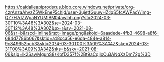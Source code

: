https://oaidalleapiprodscus.blob.core.windows.net/private/org-4zrAnzaAhvzZ5WkEneP5chjd/user-3ujetfGuuwHZdqS5fcAWPacY/img-QZ7H7dZWpaNYUMIBM04awlhh.png?st=2024-03-30T10%3A48%3A30Z&se=2024-03-30T12%3A48%3A30Z&sp=r&sv=2021-08-06&sr=b&rscd=inline&rsct=image/png&skoid=6aaadede-4fb3-4698-a8f6-684d7786b067&sktid=a48cca56-e6da-484e-a814-9c849652bcb3&skt=2024-03-30T00%3A09%3A34Z&ske=2024-03-31T00%3A09%3A34Z&sks=b&skv=2021-08-06&sig=lk2SawMgunS8zKbfD357f%2Bt9aCqjIxCu3ANqXzDm72g%3D